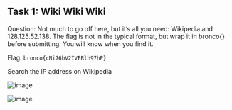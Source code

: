 ## Task 1: Wiki Wiki Wiki
Question: Not much to go off here, but it’s all you need: Wikipedia and 128.125.52.138. The flag is not in the typical format, but wrap it in bronco{} before submitting. You will know when you find it.

Flag: `bronco{cNi76bV2IVERlh97hP}`

Search the IP address on Wikipedia

![image](https://github.com/warlocksmurf/onlinectf-writeups/assets/121353711/05f65399-c2aa-4a5e-8d3d-ab068c35566a)

![image](https://github.com/warlocksmurf/onlinectf-writeups/assets/121353711/8eaf2eb0-c729-4fe4-93c8-bf731e651785)
